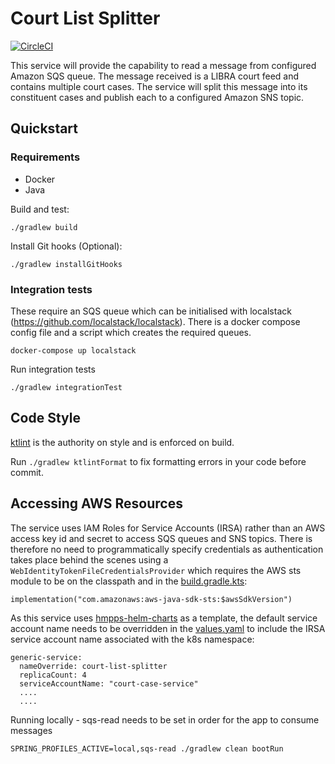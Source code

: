 # Court List Splitter

[![CircleCI](https://circleci.com/gh/ministryofjustice/court-list-splitter.svg?style=svg)](https://circleci.com/gh/ministryofjustice/court-list-splitter)

This service will provide the capability to read a message from configured Amazon SQS queue. The message received is a LIBRA court feed and contains multiple court cases. The service will split this message into its constituent cases and publish each to a configured Amazon SNS topic.

## Quickstart

### Requirements

- Docker
- Java

Build and test:

```
./gradlew build
```

Install Git hooks (Optional):

```./gradlew installGitHooks```

### Integration tests

These require an SQS queue which can be initialised with localstack (https://github.com/localstack/localstack). There is a docker compose config file and a script which creates the required queues.

```
docker-compose up localstack
```

Run integration tests
```
./gradlew integrationTest
```

## Code Style

[ktlint](https://github.com/pinterest/ktlint) is the authority on style and is enforced on build.

Run `./gradlew ktlintFormat` to fix formatting errors in your code before commit.

## Accessing AWS Resources

The service uses IAM Roles for Service Accounts (IRSA) rather than an AWS access key id and secret to access
SQS queues and SNS topics. There is therefore no need to programmatically specify credentials as authentication
takes place behind the scenes using a `WebIdentityTokenFileCredentialsProvider` which requires the
AWS sts module to be on the classpath and in the [build.gradle.kts](build.gradle.kts):

```
implementation("com.amazonaws:aws-java-sdk-sts:$awsSdkVersion")
```
 
As this service uses [hmpps-helm-charts](https://ministryofjustice.github.io/hmpps-helm-charts/) as a template, the default service account name needs to be overridden
in the [values.yaml](./helm_deploy/court-list-splitter/values.yaml) to include the IRSA service account name associated with the k8s namespace:

```
generic-service:
  nameOverride: court-list-splitter
  replicaCount: 4
  serviceAccountName: "court-case-service"
  ....
  ....
```


Running locally - sqs-read needs to be set in order for the app to consume messages
```
SPRING_PROFILES_ACTIVE=local,sqs-read ./gradlew clean bootRun 
```